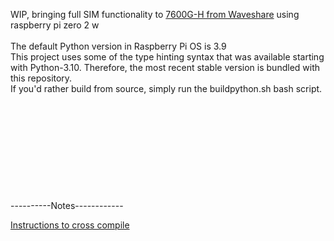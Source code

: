 WIP, bringing full SIM functionality to [7600G-H from Waveshare](https://www.waveshare.com/wiki/SIM7600G-H_4G_HAT_(B)) using raspberry pi zero 2 w\
\
The default Python version in Raspberry Pi OS is 3.9\
This project uses some of the type hinting syntax that was available starting with Python-3.10. Therefore, the most recent stable version is bundled with this repository.\
If you'd rather build from source, simply run the buildpython.sh bash script.
\
\
\
\
\
\
\
\
\
\
\
----------Notes------------

[Instructions to cross compile](https://earthly.dev/blog/cross-compiling-raspberry-pi/)
